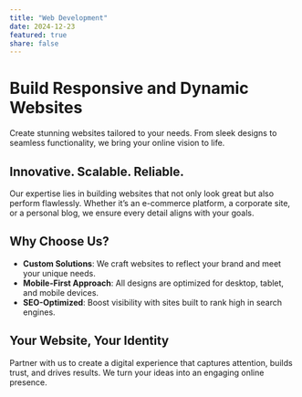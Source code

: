 ```yaml
---
title: "Web Development"
date: 2024-12-23
featured: true
share: false
---
```


# Build Responsive and Dynamic Websites

Create stunning websites tailored to your needs. From sleek designs to seamless functionality, we bring your online vision to life.

## Innovative. Scalable. Reliable.

Our expertise lies in building websites that not only look great but also perform flawlessly. Whether it’s an e-commerce platform, a corporate site, or a personal blog, we ensure every detail aligns with your goals.

## Why Choose Us?

- **Custom Solutions**: We craft websites to reflect your brand and meet your unique needs.  
- **Mobile-First Approach**: All designs are optimized for desktop, tablet, and mobile devices.  
- **SEO-Optimized**: Boost visibility with sites built to rank high in search engines.  

## Your Website, Your Identity  

Partner with us to create a digital experience that captures attention, builds trust, and drives results. We turn your ideas into an engaging online presence.
